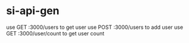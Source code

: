 # si-api-gen

use GET :3000/users to get user
use POST :3000/users to add user
use GET :3000/user/count to get user count